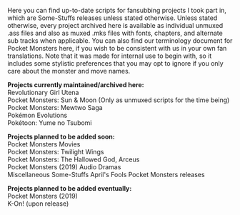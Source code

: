 Here you can find up-to-date scripts for fansubbing projects I took part in, which are Some-Stuffs releases unless stated otherwise. Unless stated otherwise, every project archived here is available as individual unmuxed .ass files and also as muxed .mks files with fonts, chapters, and alternate sub tracks when applicable. You can also find our terminology document for Pocket Monsters here, if you wish to be consistent with us in your own fan translations. Note that it was made for internal use to begin with, so it includes some stylistic preferences that you may opt to ignore if you only care about the monster and move names.

**Projects currently maintained/archived here:**  
Revolutionary Girl Utena  
Pocket Monsters: Sun & Moon (Only as unmuxed scripts for the time being)  
Pocket Monsters: Mewtwo Saga  
Pokémon Evolutions  
Pokétoon: Yume no Tsubomi

**Projects planned to be added soon:**  
Pocket Monsters Movies  
Pocket Monsters: Twilight Wings  
Pocket Monsters: The Hallowed God, Arceus  
Pocket Monsters (2019) Audio Dramas  
Miscellaneous Some-Stuffs April's Fools Pocket Monsters releases

**Projects planned to be added eventually:**  
Pocket Monsters (2019)  
K-On! (upon release)
